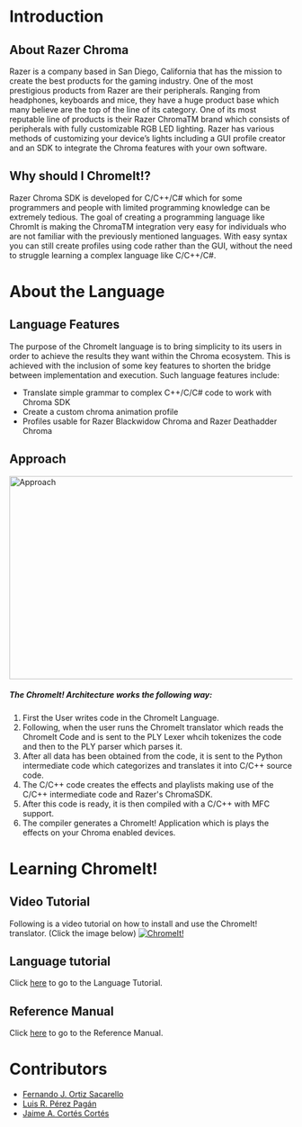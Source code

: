 # Introduction

## About Razer Chroma
Razer is a company based in San Diego, California that has the mission to create the best products for the gaming industry. One of the most prestigious products from Razer are their peripherals. Ranging from  headphones, keyboards and mice, they have a huge product base which many believe are the top of the line of its category. One of its most reputable line of products is their Razer ChromaTM brand which consists of peripherals with fully customizable RGB LED lighting. Razer has various methods of customizing your device’s lights including a GUI profile creator and an SDK to integrate the Chroma features with your own software.

## Why should I ChromeIt!?
Razer Chroma SDK is developed for C/C++/C# which for some programmers and people with limited programming knowledge can be extremely tedious. The goal of creating a programming language like ChromIt is making the ChromaTM integration very easy for individuals who are not familiar with the previously mentioned languages. With easy syntax you can still create profiles using code rather than the GUI, without the need to struggle learning a complex language like C/C++/C#.

# About the Language

## Language Features

The purpose of the ChromeIt language is to bring simplicity to its users in order to achieve the results they want within the Chroma ecosystem. This is achieved with the inclusion of some key features to shorten the bridge between implementation and execution. Such language features include: 
 
* Translate simple grammar to complex C++/C/C# code to work with Chroma SDK
* Create a custom chroma animation profile
* Profiles usable for Razer Blackwidow Chroma and Razer Deathadder Chroma


## Approach

<a data-flickr-embed="true"  href="https://www.flickr.com/photos/83798954@N06/35139183911/in/dateposted-public/" title="Approach"><img src="https://c1.staticflickr.com/5/4265/35139183911_25b8c55d3c_b.jpg" width="881" height="361" alt="Approach"></a><script async src="//embedr.flickr.com/assets/client-code.js" charset="utf-8"></script>
##### The ChromeIt! Architecture works the following way:


1. First the User writes code in the ChromeIt Language.
2. Following, when the user runs the ChromeIt translator which reads the ChromeIt Code and is sent to the PLY Lexer whcih tokenizes the code and then to the PLY parser which parses it.
3. After all data has been obtained from the code, it is sent to the Python intermediate code which categorizes and translates it into C/C++ source code.
4. The C/C++ code creates the effects and playlists making use of the C/C++ intermediate code and Razer's ChromaSDK.
5. After this code is ready, it is then compiled with a C/C++ with MFC support.
6. The compiler generates a ChromeIt! Application which is plays the effects on your Chroma enabled devices.

# Learning ChromeIt!

## Video Tutorial
Following is a video tutorial on how to install and use the ChromeIt! translator. (Click the image below)
[![ChromeIt!](http://img.youtube.com/vi/SGVZe83Ewiw/0.jpg)](http://www.youtube.com/watch?v=SGVZe83Ewiw)

## Language tutorial

Click [here](https://github.com/Forzzark/chromeIt/wiki/Language-Tutorial) to go to the Language Tutorial.

## Reference Manual

Click [here](https://github.com/Forzzark/chromeIt/wiki/Reference-Manual) to go to the Reference Manual.


# Contributors

* [Fernando J. Ortiz Sacarello](https://github.com/Forzzark)
* [Luis R. Pérez Pagán](https://github.com/luisroperez)
* [Jaime A. Cortés Cortés](https://github.com/jcdfusion)

